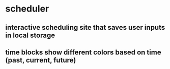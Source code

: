 # scheduler

## interactive scheduling site that saves user inputs in local storage
## time blocks show different colors based on time (past, current, future)
